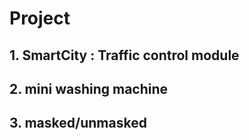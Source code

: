 # Project

## 1. SmartCity : Traffic control module

## 2. mini washing machine

## 3. masked/unmasked
